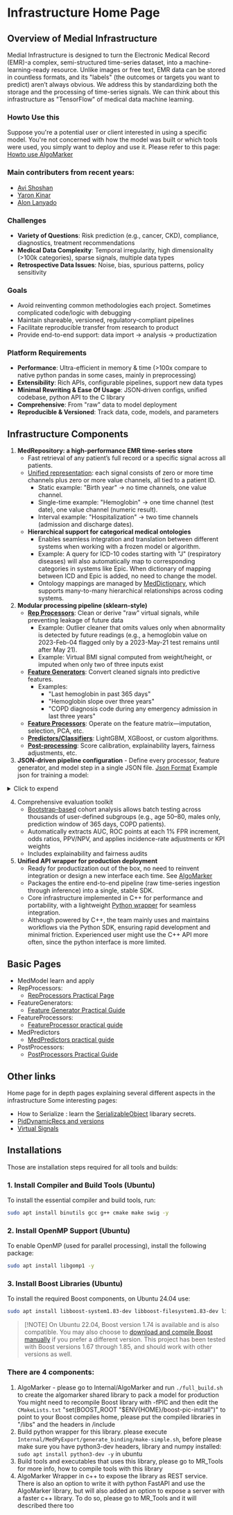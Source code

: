 # Infrastructure Home Page

## Overview of Medial Infrastructure
Medial Infrastructure is designed to turn the Electronic Medical Record (EMR)-a complex, semi-structured time-series dataset, into a machine-learning-ready resource. Unlike images or free text, EMR data can be stored in countless formats, and its "labels" (the outcomes or targets you want to predict) aren’t always obvious. We address this by standardizing both the storage and the processing of time-series signals.
We can think about this infrastructure as "TensorFlow" of medical data machine learning. 

### Howto Use this
Suppose you're a potential user or client interested in using a specific model.
You're not concerned with how the model was built or which tools were used, you simply want to deploy and use it.
Please refer to this page: [Howto use AlgoMarker](AlgoMarkers/Howto%20Use%20AlgoMarker)

### Main contributers from recent years:
- [Avi Shoshan](https://www.linkedin.com/in/avi-shoshan-a684933b/)
- [Yaron Kinar](https://www.linkedin.com/in/yaron-kinar-il/)
- [Alon Lanyado](https://www.linkedin.com/in/lanyado/)

### Challenges
- **Variety of Questions**: Risk prediction (e.g., cancer, CKD), compliance, diagnostics, treatment recommendations
- **Medical Data Complexity**: Temporal irregularity, high dimensionality (>100k categories), sparse signals, multiple data types
- **Retrospective Data Issues**: Noise, bias, spurious patterns, policy sensitivity

### Goals
- Avoid reinventing common methodologies each project. Sometimes complicated code/logic with debugging
- Maintain shareable, versioned, regulatory‑compliant pipelines
- Facilitate reproducible transfer from research to product
- Provide end-to-end support: data import → analysis → productization

### Platform Requirements
- **Performance**: Ultra-efficient in memory & time (>100x compare to native python pandas in some cases, mainly in preprocessing)
- **Extensibility**: Rich APIs, configurable pipelines, support new data types
- **Minimal Rewriting & Ease Of Usage**: JSON‑driven configs, unified codebase, python API to the C library
- **Comprehensive**: From "raw" data to model deployment
- **Reproducible & Versioned**: Track data, code, models, and parameters

## Infrastructure Components
1. **MedRepository: a high-performance EMR time-series store**
    * Fast retrieval of any patient’s full record or a specific signal across all patients.
    * [Unified representation](InfraMed%20Library%20page/Generic%20(Universal)%20Signal%20Vectors): each signal consists of zero or more time channels plus zero or more value channels, all tied to a patient ID.
      - Static example: "Birth year" → no time channels, one value channel.
      - Single-time example: "Hemoglobin" → one time channel (test date), one value channel (numeric result).
      - Interval example: "Hospitalization" → two time channels (admission and discharge dates).
    * **Hierarchical support for categorical medical ontologies** 
      - Enables seamless integration and translation between different systems when working with a frozen model or algorithm. 
      - Example: A query for ICD-10 codes starting with "J" (respiratory diseases) will also automatically map to corresponding categories in systems like Epic. When dictionary of mapping between ICD and Epic is added, no need to change the model. 
      - Ontology mappings are managed by [MedDictionary](InfraMed%20Library%20page/MedDictionary), which supports many-to-many hierarchical relationships across coding systems.
2. **Modular processing pipeline (sklearn-style)**
    * **[Rep Processors](Rep%20Processors%20Practical%20Guide/)**: Clean or derive "raw" virtual signals, while preventing leakage of future data
      - Example: Outlier cleaner that omits values only when abnormality is detected by future readings (e.g., a hemoglobin value on 2023-Feb-04 flagged only by a 2023-May-21 test remains until after May 21).
      - Example: Virtual BMI signal computed from weight/height, or imputed when only two of three inputs exist
    * **[Feature Generators](MedProcessTools%20Library/FeatureGenerator/)**: Convert cleaned signals into predictive features.
      - Examples:
        * "Last hemoglobin in past 365 days"
        * "Hemoglobin slope over three years"
        * "COPD diagnosis code during any emergency admission in last three years"
    * **[Feature Processors](Feature%20Generator%20Practical%20Guide/)**: Operate on the feature matrix—imputation, selection, PCA, etc. 
    * **[Predictors/Classifiers](MedAlgo%20Library/)**: LightGBM, XGBoost, or custom algorithms.
    * **[Post-processing](PostProcessors%20Practical%20Guide/)**: Score calibration, explainability layers, fairness adjustments, etc.
3. **JSON-driven pipeline configuration** - Define every processor, feature generator, and model step in a single JSON file. [Json Format](MedModel%20json%20format)
   Example json for training a model:

<details>
  <summary>Click to expend</summary>
  
   ```json
   {
	"model_json_version": "2",
	"serialize_learning_set": "0",
	"model_actions": [
		"json:full_rep_processors.json", // Import a json from current folder with other componenets - in this case, outlier cleaners, signal panel completers, etc.
    // Features
		{
			"action_type": "feat_generator",
			"fg_type": "age"
		},
		{
			"action_type": "feat_generator",
			"fg_type": "gender"
		},
		{
			"action_type": "feat_generator",
			"fg_type": "unified_smoking",
			"tags": "smoking",
			"smoking_features": "Current_Smoker, Ex_Smoker, Unknown_Smoker, Never_Smoker, Passive_Smoker, Smok_Days_Since_Quitting , Smok_Pack_Years_Max, Smok_Pack_Years_Last,Smoking_Years,Smoking_Intensity"
		},
		// Cancers in Dx
		{
			"action_type": "feat_generator",
			"fg_type": "basic",
			"type": "category_set",
			"window": [
				"win_from=0;win_to=10950"
			],
			"time_unit": "Days",
			"sets": [
				"ICD9_CODE:140-149,ICD9_CODE:150-159,ICD9_CODE:160-165,ICD9_CODE:170,ICD9_CODE:171,ICD9_CODE:172,ICD9_CODE:174,ICD9_CODE:175,ICD9_CODE:176,ICD9_CODE:179-189,ICD9_CODE:200-208,ICD9_CODE:209.0,ICD9_CODE:209.1,ICD9_CODE:209.2,ICD9_CODE:290.3,ICD9_CODE:230-234"
			],
			"signal": "ICD9_Diagnosis",
			"in_set_name": "Cancers"
		},
    // Statistical features - will take: last, average, min, max, etc. for each time window: 0-180, 0-365. 365-730, 0-1095 prior prediction day in days and for each signal: Hemoglobin, WBC...
    // In total will create: 8*4*4 = 128 features
		{
			"action_type": "feat_generator",
			"fg_type": "basic",
			"type": [
				"last",
				"last_delta",
				"avg",
				"max",
				"min",
				"std",
				"slope",
				"range_width"
			],
			"window": [
				"win_from=0;win_to=180",
				"win_from=0;win_to=365",
				"win_from=365;win_to=730",
				"win_from=0;win_to=1095"
			],
			"time_unit": "Days",
			"tags": "labs_and_measurements,need_imputer,need_norm",
			"signal": [
				"Hemoglobin",
				"WBC",
				"Platelets",
				"Albumin"
			]
		},
		{
			"action_type": "feat_generator",
			"fg_type": "basic",
			"type": [
				"last_time"
			],
			"window": [
				"win_from=0;win_to=180",
				"win_from=0;win_to=365",
				"win_from=365;win_to=730",
				"win_from=0;win_to=1095"
			],
			"time_unit": "Days",
			"tags": "labs_and_measurements,need_imputer,need_norm",
			//Take only panels - to remove repititions:
			"signal": [
				"BMI",
				"Creatinine",
				"WBC",
				"Cholesterol",
				"Glucose",
				"Hemoglobin",
				"Albumin"
			]
		},
		{
			"action_type": "feat_generator",
			"fg_type": "category_depend",
			"signal": "DIAGNOSIS",
			"window": [
				"win_from=0;win_to=10950;tags=numeric.win_0_10950",
				"win_from=0;win_to=365;tags=numeric.win_0_365"
			],
			"time_unit_win": "Days",
			"regex_filter": "ICD10_CODE:.*",
			"min_age": "40",
			"max_age": "90",
			"age_bin": "5",
			"min_code_cnt": "200",
			"fdr": "0.01",
			"lift_below": "0.7",
			"lift_above": "1.3",
			"stat_metric": "mcnemar",
			"max_depth": "50",
			"max_parents": "100",
			"use_fixed_lift": "1",
			"sort_by_chi": "1",
			"verbose": "1",
			"take_top": "50"
		},
		// Feature selector to remove features with 99.9% same value, there are other options, like lasso, by model importance, etc.
		{
			"action_type": "fp_set",
			"members": [
				{
					"fp_type": "remove_deg",
					"percentage": "0.999"
				}
			]
		},
		// Imputer - simple choise of choosing median value by stratifying to age, gender and smoking status - will commit for all features with "need_imputer" tag
		{
			"action_type": "fp_set",
			"members": [
				{
					"fp_type": "imputer",
					"strata": "Age,40,100,5:Gender,1,2,1:Current_Smoker,0,1,1:Ex_Smoker,0,1,1",
					"moment_type": "median",
					"tag": "need_imputer",
					"duplicate": "1"
				}
			]
		},
		// Normalizer - will commit for all features with "need_imputer" tag
		{
			"action_type": "fp_set",
			"members": [
				{
					"fp_type": "normalizer",
					"resolution_only": "0",
					"resolution": "5",
					"tag": "need_norm",
					"duplicate": "1"
				}
			]
		}
	],
	"predictor": "xgb",
	"predictor_params": "tree_method=auto;booster=gbtree;objective=binary:logistic;eta=0.050;alpha=0.000;lambda=0.010;gamma=0.010;max_depth=6;colsample_bytree=0.800;colsample_bylevel=1.000;min_child_weight=10;num_round=200;subsample=0.800" }
```

</details>



4. Comprehensive evaluation toolkit
    * [Bootstrap-based](/Medial%20Tools/bootstrap_app/) cohort analysis allows batch testing across thousands of user-defined subgroups (e.g., age 50–80, males only, prediction window of 365 days, COPD patients).
    * Automatically extracts AUC, ROC points at each 1% FPR increment, odds ratios, PPV/NPV, and applies incidence-rate adjustments or KPI weights
    * Includes explainability and fairness audits
5. **Unified API wrapper for production deployment**
    * Ready for productization out of the box, no need to reinvent integration or design a new interface each time. See [AlgoMarker](AlgoMarkers/)
    * Packages the entire end-to-end pipeline (raw time-series ingestion through inference) into a single, stable SDK.
    * Core infrastructure implemented in C++ for performance and portability, with a lightweight [Python wrapper](/Python) for seamless integration.
    * Although powered by C++, the team mainly uses and maintains workflows via the Python SDK, ensuring rapid development and minimal friction. Experienced user might use the C++ API more often, since the python interface is more limited. 


## Basic Pages

- MedModel learn and apply 
- RepProcessors:
  - [RepProcessors Practical Page](Rep%20Processors%20Practical%20Guide)
- FeatureGenerators:
  - [Feature Generator Practical Guide](Feature%20Generator%20Practical%20Guide)
- FeatureProcessors:
  - [FeatureProcessor practical guide](FeatureProcessor%20practical%20guide)
- MedPredictors
  - [MedPredictors practical guide](MedPredictor%20practical%20guide)
- PostProcessors:
  - [PostProcessors Practical Guide](PostProcessors%20Practical%20Guide)

## Other links
Home page for in depth pages explaining several different aspects in the infrastructure
Some interesting pages:

- How to Serialize : learn the [SerializableObject](MedProcessTools%20Library/SerializableObject) libarary secrets.
- [PidDynamicRecs and versions](InfraMed%20Library%20page/PidDynamicRec)
- [Virtual Signals](Rep%20Processors%20Practical%20Guide/Virtual%20Signals)


## Installations
Those are installation steps required for all tools and builds:
### 1. Install Compiler and Build Tools (Ubuntu)
To install the essential compiler and build tools, run:
```bash
sudo apt install binutils gcc g++ cmake make swig -y
```
### 2. Install OpenMP Support (Ubuntu)
To enable OpenMP (used for parallel processing), install the following package:
```bash
sudo apt install libgomp1 -y
```
### 3. Install Boost Libraries (Ubuntu)
To install the required Boost components, on Ubuntu 24.04 use:
```bash
sudo apt install libboost-system1.83-dev libboost-filesystem1.83-dev libboost-regex1.83-dev libboost-program-options1.83-dev -y
```
> [!NOTE] On Ubuntu 22.04, Boost version 1.74 is available and is also compatible.
You may also choose to [download and compile Boost manually](https://www.boost.org/users/download/) if you prefer a different version. This project has been tested with Boost versions 1.67 through 1.85, and should work with other versions as well.

### There are 4 components:
1. AlgoMarker - please go to Internal/AlgoMarker and run ```./full_build.sh``` to create the algomarker shared library to pack a model for production
   You might need to recompile Boost library with -fPIC and then edit the ```CMakeLists.txt``` "set(BOOST_ROOT "$ENV{HOME}/boost-pic-install")" to point to your Boost compiles home, please put the compiled libraries in "/libs" and the headers in /include
3. Build python wrapper for this library. please execute ```Internal/MedPyExport/generate_binding/make-simple.sh```, before please make sure you have python3-dev headers, library and numpy installed: ```sudo apt install python3-dev -y``` in ubuntu
4. Build tools and executables that uses this library, please go to MR_Tools for more info, how to compile tools with this library
5. AlgoMarker Wrapper in c++ to expose the library as REST service. There is also an option to write it with python FastAPI and use the AlgoMarker library, but will also added an option to expose a server with a faster c++ library.
To do so, please go to MR_Tools and it will described there too